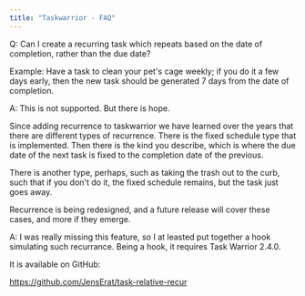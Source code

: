 ```yaml
---
title: "Taskwarrior - FAQ"
---
```


Q: Can I create a recurring task which repeats based on the date of completion, rather than the due date?

Example: Have a task to clean your pet's cage weekly; if you do it a few days early, then the new task should be generated 7 days from the date of completion.

A: This is not supported.
But there is hope.

Since adding recurrence to taskwarrior we have learned over the years that there are different types of recurrence.
There is the fixed schedule type that is implemented.
Then there is the kind you describe, which is where the due date of the next task is fixed to the completion date of the previous.

There is another type, perhaps, such as taking the trash out to the curb, such that if you don't do it, the fixed schedule remains, but the task just goes away.

Recurrence is being redesigned, and a future release will cover these cases, and more if they emerge.

A: I was really missing this feature, so I at leasted put together a hook simulating such recurrance. Being a hook, it requires Task Warrior 2.4.0.

It is available on GitHub:

https://github.com/JensErat/task-relative-recur

